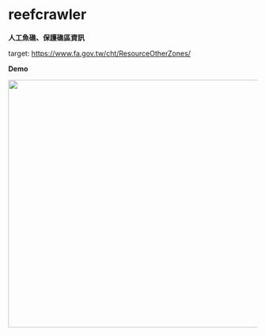 # reefcrawler

**人工魚礁、保護礁區資訊**

target: https://www.fa.gov.tw/cht/ResourceOtherZones/

**Demo**

<img src="https://i.imgur.com/RQh3r8z.png" width="700" height="500">
